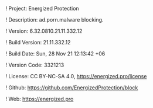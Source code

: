! Project: Energized Protection

! Description: ad.porn.malware blocking.

! Version: 6.32.0810.21.11.332.12

! Build Version: 21.11.332.12

! Build Date: Sun, 28 Nov 21 12:13:42 +06

! Version Code: 3321213

! License: CC BY-NC-SA 4.0, https://energized.pro/license

! Github: https://github.com/EnergizedProtection/block

! Web: https://energized.pro
